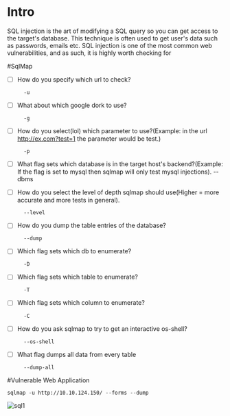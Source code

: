 # Intro
 
SQL injection is the art of modifying a SQL query so you can get access to the target's database. This technique is often used to get user's data such as passwords, emails etc. SQL injection is one of the most common web vulnerabilities, and as such, it is highly worth checking for

#SqlMap 


- [ ] How do you specify which url to check?

		-u
- [ ] What about which google dork to use?

		-g
- [ ] How do you select(lol) which parameter to use?(Example: in the url http://ex.com?test=1 the parameter would be test.)

		-p
- [ ] What flag sets which database is in the target host's backend?(Example: If the flag is set to mysql then sqlmap will only test mysql injections).
		--dbms

- [ ] How do you select the level of depth sqlmap should use(Higher = more accurate and more tests in general).

		--level
- [ ] How do you dump the table entries of the database?

		--dump

- [ ] Which flag sets which db to enumerate?

		-D
- [ ] Which flag sets which table to enumerate?

		-T
- [ ] Which flag sets which column to enumerate?


		-C
- [ ] How do you ask sqlmap to try to get an interactive os-shell?
		
		--os-shell

- [ ] What flag dumps all data from every table

		--dump-all

#Vulnerable Web Application 

	sqlmap -u http://10.10.124.150/ --forms --dump
	
![sql1](https://user-images.githubusercontent.com/94765997/179359810-fcc9272b-52ab-4eb4-b5e2-d503f5931e0a.png)
